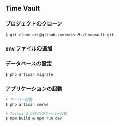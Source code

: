 ## Time Vault

### プロジェクトのクローン

```zsh
$ git clone git@github.com:mitsu3s/timevault.git
```

### env ファイルの追加

### データベースの設定

```zsh
$ php artisan migrate
```

### アプリケーションの起動

```zsh
# サーバー起動
$ php artisan serve

# Tailwind CSS用のサーバー起動
$ npm build & npm run dev
```

<!-- ## License

The Laravel framework is open-sourced software licensed under the [MIT license](https://opensource.org/licenses/MIT). -->
